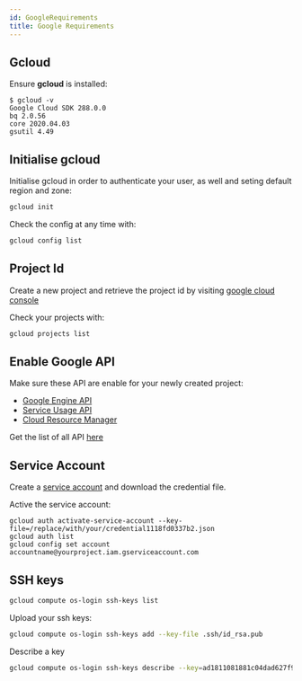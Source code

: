 ```yaml
---
id: GoogleRequirements
title: Google Requirements
---
```


## Gcloud

Ensure **gcloud** is installed:

```
$ gcloud -v
Google Cloud SDK 288.0.0
bq 2.0.56
core 2020.04.03
gsutil 4.49

```

## Initialise gcloud

Initialise gcloud in order to authenticate your user, as well and seting default region and zone:

```sh
gcloud init
```

Check the config at any time with:

```sh
gcloud config list
```

## Project Id

Create a new project and retrieve the project id
by visiting [google cloud console](https://console.cloud.google.com/home/dashboard)

Check your projects with:

```sh
gcloud projects list
```

## Enable Google API

Make sure these API are enable for your newly created project:

- [Google Engine API](https://console.cloud.google.com/apis/library/compute.googleapis.com)
- [Service Usage API](https://console.cloud.google.com/apis/library/serviceusage.googleapis.com)
- [Cloud Resource Manager](https://console.developers.google.com/apis/library/cloudresourcemanager.googleapis.com)

Get the list of all API [here](https://console.cloud.google.com/apis/library)

## Service Account

Create a [service account](https://cloud.google.com/iam/docs/creating-managing-service-accounts) and download the credential file.

Active the service account:

    gcloud auth activate-service-account --key-file=/replace/with/your/credential1118fd0337b2.json
    gcloud auth list
    gcloud config set account accountname@yourproject.iam.gserviceaccount.com

## SSH keys

```sh
gcloud compute os-login ssh-keys list
```

Upload your ssh keys:

```sh
gcloud compute os-login ssh-keys add --key-file .ssh/id_rsa.pub
```

Describe a key

```sh
gcloud compute os-login ssh-keys describe --key=ad1811081881c04dad627f96b5d20ddd41fd44e31e76fc259c3e2534f75a190b
```
